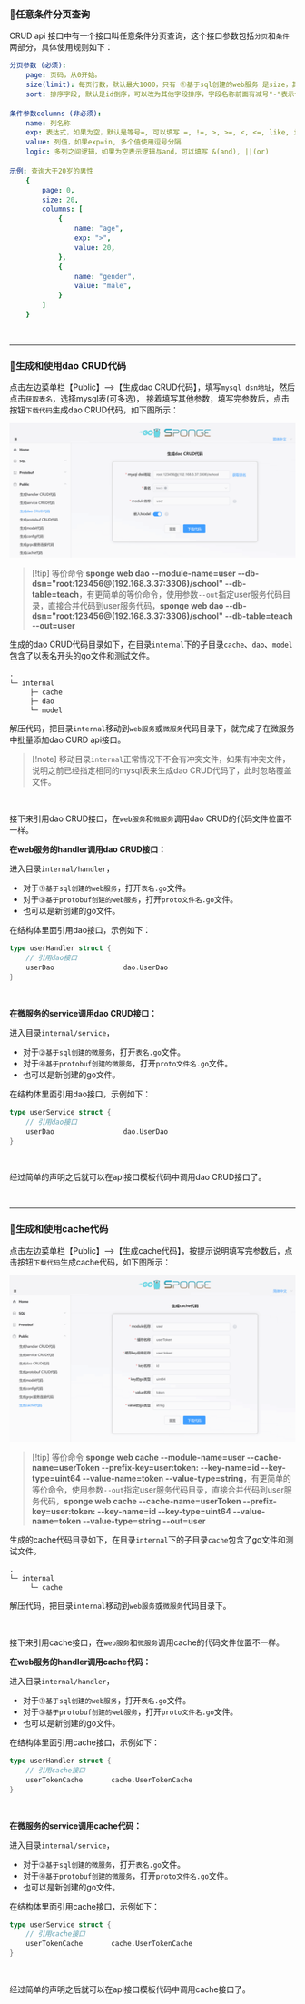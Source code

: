 

### 🔹任意条件分页查询

CRUD api 接口中有一个接口叫任意条件分页查询，这个接口参数包括`分页`和`条件`两部分，具体使用规则如下：

```yaml
分页参数 (必须):
	page: 页码，从0开始。
	size(limit): 每页行数，默认最大1000，只有 ⓵基于sql创建的web服务 是size，其他方式创建的服务使用limit。
	sort: 排序字段, 默认是id倒序，可以改为其他字段排序，字段名称前面有减号"-"表示倒序，没有减号表示升序，多字段排序用逗号分隔。

条件参数columns (非必须):
	name: 列名称
	exp: 表达式，如果为空，默认是等号=, 可以填写 =, !=, >, >=, <, <=, like, in
	value: 列值，如果exp=in, 多个值使用逗号分隔
	logic: 多列之间逻辑，如果为空表示逻辑与and，可以填写 &(and), ||(or)

示例: 查询大于20岁的男性
	{
	    page: 0,
	    size: 20,
	    columns: [
			{
				name: "age",
				exp: ">",
				value: 20,
			},
			{
				name: "gender",
				value: "male",
			}
		]
	}
```

<br>

---

### 🔹生成和使用dao CRUD代码

点击左边菜单栏【Public】-->【生成dao CRUD代码】，填写`mysql dsn地址`，然后点击`获取表名`，选择mysql表(可多选)，
接着填写其他参数，填写完参数后，点击按钮`下载代码`生成dao CRUD代码，如下图所示：

![web-http-dao](assets/images/web-http-dao.png)

> [!tip] 等价命令 **sponge web dao --module-name=user --db-dsn="root:123456@(192.168.3.37:3306)/school" --db-table=teach**，有更简单的等价命令，使用参数`--out`指定user服务代码目录，直接合并代码到user服务代码，**sponge web dao --db-dsn="root:123456@(192.168.3.37:3306)/school" --db-table=teach --out=user**

生成的dao CRUD代码目录如下，在目录`internal`下的子目录`cache`、`dao`、`model`包含了以表名开头的go文件和测试文件。

```
.
└─ internal
     ├─ cache
     ├─ dao
     └─ model
```

解压代码，把目录`internal`移动到`web服务`或`微服务`代码目录下，就完成了在微服务中批量添加dao CURD api接口。

> [!note] 移动目录`internal`正常情况下不会有冲突文件，如果有冲突文件，说明之前已经指定相同的mysql表来生成dao CRUD代码了，此时忽略覆盖文件。

<br>

接下来引用dao CRUD接口，在`web服务`和`微服务`调用dao CRUD的代码文件位置不一样。

**在web服务的handler调用dao CRUD接口：**

进入目录`internal/handler`，

- 对于`⓵基于sql创建的web服务`，打开`表名.go`文件。
- 对于`⓷基于protobuf创建的web服务`，打开`proto文件名.go`文件。
- 也可以是新创建的go文件。

在结构体里面引用dao接口，示例如下：

```go
type userHandler struct {
	// 引用dao接口
	userDao                 dao.UserDao
}
```

<br>

**在微服务的service调用dao CRUD接口：**

进入目录`internal/service`，

- 对于`⓶基于sql创建的微服务`，打开`表名.go`文件。
- 对于`⓸基于protobuf创建的微服务`，打开`proto文件名.go`文件。
- 也可以是新创建的go文件。

在结构体里面引用dao接口，示例如下：

```go
type userService struct {
	// 引用dao接口
	userDao                 dao.UserDao
}
```

<br>

经过简单的声明之后就可以在api接口模板代码中调用dao CRUD接口了。

<br>

---

### 🔹生成和使用cache代码

点击左边菜单栏【Public】-->【生成cache代码】，按提示说明填写完参数后，点击按钮`下载代码`生成cache代码，如下图所示：

![public-cache](assets/images/public-cache.png)

> [!tip] 等价命令 **sponge web cache --module-name=user --cache-name=userToken --prefix-key=user:token: --key-name=id --key-type=uint64 --value-name=token --value-type=string**，有更简单的等价命令，使用参数`--out`指定user服务代码目录，直接合并代码到user服务代码，**sponge web cache --cache-name=userToken --prefix-key=user:token: --key-name=id --key-type=uint64 --value-name=token --value-type=string --out=user**

生成的cache代码目录如下，在目录`internal`下的子目录`cache`包含了go文件和测试文件。

```
.
└─ internal
     └─ cache
```

解压代码，把目录`internal`移动到`web服务`或`微服务`代码目录下。

<br>

接下来引用cache接口，在`web服务`和`微服务`调用cache的代码文件位置不一样。

**在web服务的handler调用cache代码：**

进入目录`internal/handler`，

- 对于`⓵基于sql创建的web服务`，打开`表名.go`文件。
- 对于`⓷基于protobuf创建的web服务`，打开`proto文件名.go`文件。
- 也可以是新创建的go文件。

在结构体里面引用cache接口，示例如下：

```go
type userHandler struct {
	// 引用cache接口
	userTokenCache       cache.UserTokenCache
}
```

<br>

**在微服务的service调用cache代码：**

进入目录`internal/service`，

- 对于`⓶基于sql创建的微服务`，打开`表名.go`文件。
- 对于`⓸基于protobuf创建的微服务`，打开`proto文件名.go`文件。
- 也可以是新创建的go文件。

在结构体里面引用cache接口，示例如下：

```go
type userService struct {
	// 引用cache接口
	userTokenCache       cache.UserTokenCache
}
```

<br>

经过简单的声明之后就可以在api接口模板代码中调用cache接口了。
